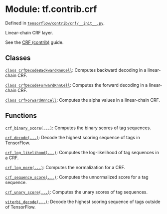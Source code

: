 <div itemscope itemtype="http://developers.google.com/ReferenceObject">
<meta itemprop="name" content="tf.contrib.crf" />
</div>

# Module: tf.contrib.crf



Defined in [`tensorflow/contrib/crf/__init__.py`](https://www.tensorflow.org/code/tensorflow/contrib/crf/__init__.py).

Linear-chain CRF layer.

See the <a href="../../../../api_guides/python/contrib.crf.md">CRF (contrib)</a> guide.


## Classes

[`class CrfDecodeBackwardRnnCell`](../../tf/contrib/crf/CrfDecodeBackwardRnnCell.md): Computes backward decoding in a linear-chain CRF.

[`class CrfDecodeForwardRnnCell`](../../tf/contrib/crf/CrfDecodeForwardRnnCell.md): Computes the forward decoding in a linear-chain CRF.

[`class CrfForwardRnnCell`](../../tf/contrib/crf/CrfForwardRnnCell.md): Computes the alpha values in a linear-chain CRF.

## Functions

[`crf_binary_score(...)`](../../tf/contrib/crf/crf_binary_score.md): Computes the binary scores of tag sequences.

[`crf_decode(...)`](../../tf/contrib/crf/crf_decode.md): Decode the highest scoring sequence of tags in TensorFlow.

[`crf_log_likelihood(...)`](../../tf/contrib/crf/crf_log_likelihood.md): Computes the log-likelihood of tag sequences in a CRF.

[`crf_log_norm(...)`](../../tf/contrib/crf/crf_log_norm.md): Computes the normalization for a CRF.

[`crf_sequence_score(...)`](../../tf/contrib/crf/crf_sequence_score.md): Computes the unnormalized score for a tag sequence.

[`crf_unary_score(...)`](../../tf/contrib/crf/crf_unary_score.md): Computes the unary scores of tag sequences.

[`viterbi_decode(...)`](../../tf/contrib/crf/viterbi_decode.md): Decode the highest scoring sequence of tags outside of TensorFlow.

